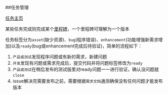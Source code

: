 ##任务管理

[任务主页](https://github.com/Pamakids/PamakidsThings/issues?state=open)

某些任务完成则完成某个[里程碑](https://github.com/Pamakids/PamakidsThings/issues/milestones?page=1&sort=due_date)，一个里程碑可理解为一个版本

任务标签分为`asset`(缺少资源)、`bug`(程序错误)、`enhancement`(功能增强新需求增加)以及`ready`(bug或enhancement完成后待验证)，简单的流程如下：

1. `产品或测试`发现程序问题或有新的需求，新建问题
2. `开发`发现有问题或需求完成后，提交代码并将问题标签修改为`ready`
3. `产品或测试`在稍后发布的测试版里对ready问题一一进行验证，确认没问题就`close`
4. issue解决完需要发布之前，需要根据`需求文档`通测确保没有任何问题才能发布版本

